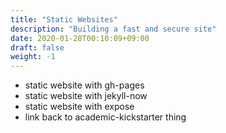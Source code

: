 ```yaml
---
title: "Static Websites"
description: "Building a fast and secure site"
date: 2020-01-28T00:10:09+09:00
draft: false
weight: -1
---
```


- static website with gh-pages
- static website with jekyll-now
- static website with expose
- link back to academic-kickstarter thing
